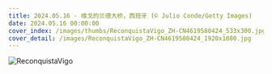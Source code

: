 ```yaml
---
title: 2024.05.16 - 维戈的兰德大桥，西班牙 (© Julio Conde/Getty Images)
date: 2024.05.16 00:00:00
cover_index: /images/thumbs/ReconquistaVigo_ZH-CN4619580424_533x300.jpg
cover_detail: /images/ReconquistaVigo_ZH-CN4619580424_1920x1080.jpg
---
```


![ReconquistaVigo](/images/ReconquistaVigo_ZH-CN4619580424_1920x1080.jpg)
